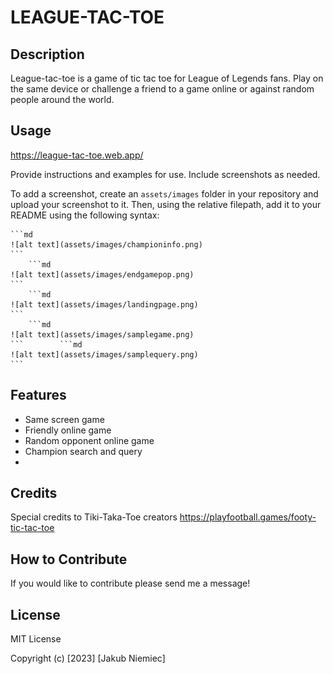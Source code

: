 # LEAGUE-TAC-TOE

## Description

League-tac-toe is a game of tic tac toe for League of Legends fans. Play on the same device or challenge a friend to a game online or against random people around the world.

## Usage

https://league-tac-toe.web.app/

Provide instructions and examples for use. Include screenshots as needed.

To add a screenshot, create an `assets/images` folder in your repository and upload your screenshot to it. Then, using the relative filepath, add it to your README using the following syntax:

    ```md
    ![alt text](assets/images/championinfo.png)
    ```
        ```md
    ![alt text](assets/images/endgamepop.png)
    ```
        ```md
    ![alt text](assets/images/landingpage.png)
    ```
        ```md
    ![alt text](assets/images/samplegame.png)
    ```        ```md
    ![alt text](assets/images/samplequery.png)
    ```

## Features

- Same screen game
- Friendly online game
- Random opponent online game
- Champion search and query
-

## Credits

Special credits to Tiki-Taka-Toe creators
https://playfootball.games/footy-tic-tac-toe

## How to Contribute

If you would like to contribute please send me a message!

## License

MIT License

Copyright (c) [2023] [Jakub Niemiec]
